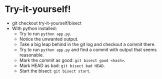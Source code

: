 # Try-it-yourself!

- git checkout try-it-yourself/bisect
- With python installed:
    - Try to run `python app.py`.
    - Notice the unwanted output.
    - Take a big leap behind in the git log and checkout a commit there.
    - Try to run `python app.py` and find a commit with output that seems reasonable.
    - Mark the commit as good: `git bisect good <hash>`.
    - Mark HEAD as bad: `git bisect bad HEAD`.
    - Start the bisect: `git bisect start`.
